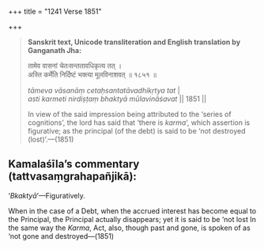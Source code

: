 +++
title = "1241 Verse 1851"

+++
> **Sanskrit text, Unicode transliteration and English translation by Ganganath Jha:** 
>
> तामेव वासनां चेतःसन्ततावधिकृत्य तत् ।  
> अस्ति कर्मेति निर्दिष्टं भक्त्या मूलविनाशवत् ॥ १८५१ ॥ 
>
> *tāmeva vāsanāṃ cetaḥsantatāvadhikṛtya tat* \|  
> *asti karmeti nirdiṣṭaṃ bhaktyā mūlavināśavat* \|\| 1851 \|\| 
>
> In view of the said impression being attributed to the ‘series of cognitions’, the lord has said that ‘there is *karma*’, which assertion is figurative; as the principal (of the debt) is said to be ‘not destroyed (lost)’.—(1851)



## Kamalaśīla’s commentary (tattvasaṃgrahapañjikā):

‘*Bkaktyā*’—Figuratively.

When in the case of a Debt, when the accrued interest has become equal to the Principal, the Principal actually disappears; yet it is said to be ‘not lost In the same way the *Karma*, Act, also, though past and gone, is spoken of as ‘not gone and destroyed—(1851)


